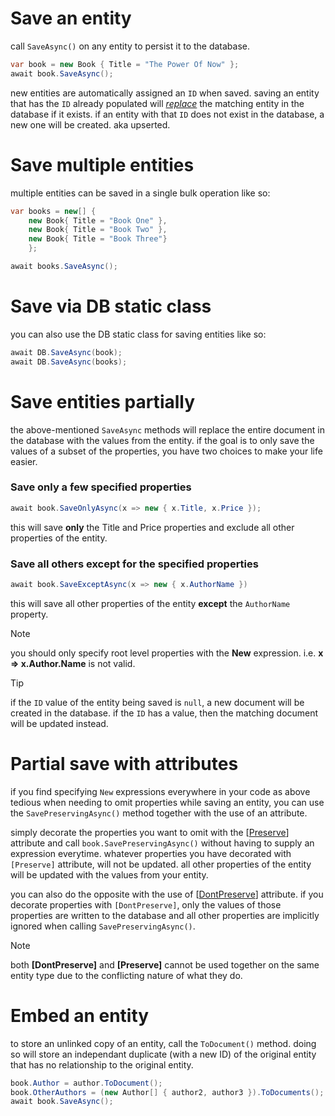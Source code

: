 # Save an entity

call `SaveAsync()` on any entity to persist it to the database.

```csharp
var book = new Book { Title = "The Power Of Now" }; 
await book.SaveAsync();
```
new entities are automatically assigned an `ID` when saved. saving an entity that has the `ID` already populated will *[replace](Schema-Changes.md)* the matching entity in the database if it exists. if an entity with that `ID` does not exist in the database, a new one will be created. aka upserted.

# Save multiple entities

multiple entities can be saved in a single bulk operation like so:
```csharp
var books = new[] {
    new Book{ Title = "Book One" },
    new Book{ Title = "Book Two" },
    new Book{ Title = "Book Three"}
    };

await books.SaveAsync();
```

# Save via DB static class
you can also use the DB static class for saving entities like so:
```csharp
await DB.SaveAsync(book);
await DB.SaveAsync(books);
```

# Save entities partially
the above-mentioned `SaveAsync` methods will replace the entire document in the database with the values from the entity. if the goal is to only save the values of a subset of the properties, you have two choices to make your life easier.

### Save only a few specified properties
```csharp
await book.SaveOnlyAsync(x => new { x.Title, x.Price });
``` 
this will save **only** the Title and Price properties and exclude all other properties of the entity.

### Save all others except for the specified properties
```csharp
await book.SaveExceptAsync(x => new { x.AuthorName })
``` 
this will save all other properties of the entity **except** the `AuthorName` property.

> [!note] 
> you should only specify root level properties with the **New** expression. i.e. **x => x.Author.Name** is not valid. 

> [!tip]
> if the `ID` value of the entity being saved is `null`, a new document will be created in the database. if the `ID` has a value, then the matching document will be updated instead.

# Partial save with attributes
if you find specifying `New` expressions everywhere in your code as above tedious when needing to omit properties while saving an entity, you can use the `SavePreservingAsync()` method together with the use of an attribute. 

simply decorate the properties you want to omit with the \[[Preserve](xref:MongoDB.Entities.PreserveAttribute)\] attribute and call `book.SavePreservingAsync()` without having to supply an expression everytime. whatever properties you have decorated with `[Preserve]` attribute, will not be updated. all other properties of the entity will be updated with the values from your entity.

you can also do the opposite with the use of \[[DontPreserve](xref:MongoDB.Entities.DontPreserveAttribute)\] attribute. if you decorate properties with `[DontPreserve]`, only the values of those properties are written to the database and all other properties are implicitly ignored when calling `SavePreservingAsync()`.

> [!note]
> both **[DontPreserve]** and **[Preserve]** cannot be used together on the same entity type due to the conflicting nature of what they do.

# Embed an entity

to store an unlinked copy of an entity,  call the `ToDocument()` method. doing so will store an independant duplicate (with a new ID) of the original entity that has no relationship to the original entity.

```csharp
book.Author = author.ToDocument();
book.OtherAuthors = (new Author[] { author2, author3 }).ToDocuments();
await book.SaveAsync();
```